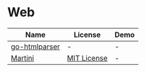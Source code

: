Web
=======
Name | License | Demo
--- | --- | ---
[go-htmlparser](https://github.com/calbucci/go-htmlparser) | - | -
[Martini](https://github.com/go-martini/martini) | [MIT License](https://opensource.org/licenses/MIT) | -
